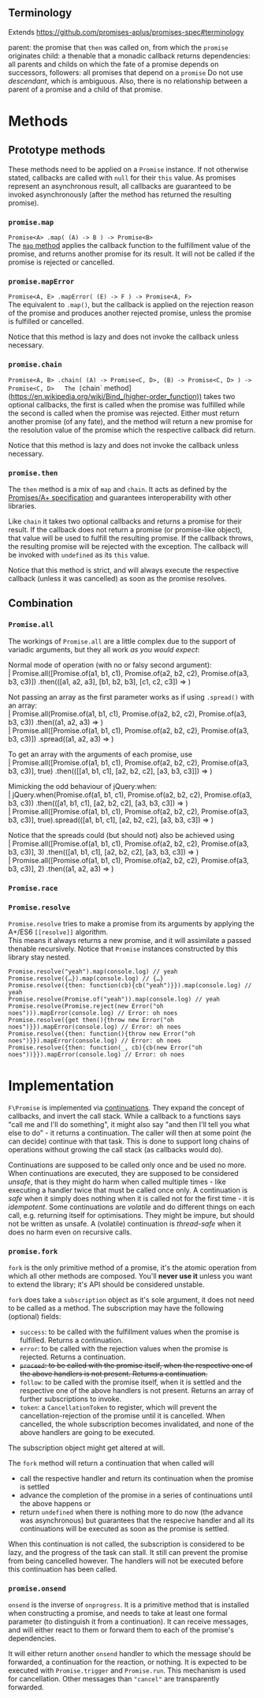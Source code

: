 ## Terminology ##

Extends https://github.com/promises-aplus/promises-spec#terminology

parent: the promise that `then` was called on, from which the `promise` originates
child: a thenable that a monadic callback returns
dependencies: all parents and childs on which the fate of a promise depends on
successors, followers: all promises that depend on a `promise`
Do not use *descendant*, which is ambiguous. Also, there is no relationship between a parent of a promise and a child of that promise.


# Methods #

## Prototype methods ##

These methods need to be applied on a `Promise` instance. If not otherwise stated, callbacks are called with `null` for their `this` value. As promises represent an asynchronous result, all callbacks are guaranteed to be invoked asynchronously (after the method has returned the resulting promise).

### `promise.map` ###

`Promise<A> .map( (A) -> B ) -> Promise<B>`  
The [`map` method](https://en.wikipedia.org/wiki/Map_(higher-order_function)) applies the callback function to the fulfillment value of the promise, and returns another promise for its result. It will not be called if the promise is rejected or cancelled.

### `promise.mapError` ###

`Promise<A, E> .mapError( (E) -> F ) -> Promise<A, F>`  
The equivalent to `.map()`, but the callback is applied on the rejection reason of the promise and produces another rejected promise, unless the promise is fulfilled or cancelled.

Notice that this method is lazy and does not invoke the callback unless necessary.

### `promise.chain` ###

`Promise<A, B> .chain( (A) -> Promise<C, D>, (B) -> Promise<C, D> ) -> Promise<C, D>  
The [`chain` method](https://en.wikipedia.org/wiki/Bind_(higher-order_function)) takes two optional callbacks, the first is called when the promise was fulfilled while the second is called when the promise was rejected. Either must return another promise (of any fate), and the method will return a new promise for the resolution value of the promise which the respective callback did return.

Notice that this method is lazy and does not invoke the callback unless necessary.

### `promise.then` ###

The `then` method is a mix of `map` and `chain`. It acts as defined by the [Promises/A+ specification](http://promisesaplus.com/) and guarantees interoperability with other libraries.

Like `chain` it takes two optional callbacks and returns a promise for their result. If the callback does not return a promise (or promise-like object), that value will be used to fulfill the resulting promise. If the callback throws, the resulting promise will be rejected with the exception. The callback will be invoked with `undefined` as its `this` value.

Notice that this method is strict, and will always execute the respective callback (unless it was cancelled) as soon as the promise resolves.

## Combination ##

### `Promise.all` ###
The workings of `Promise.all` are a little complex due to the support of variadic arguments, but they all work *as you would expect*:

Normal mode of operation (with no or falsy second argument):  
| Promise.all([Promise.of(a1, b1, c1), Promise.of(a2, b2, c2), Promise.of(a3, b3, c3)])        .then(([a1, a2, a3], [b1, b2, b3], [c1, c2, c3]) => )

Not passing an array as the first parameter works as if using `.spread()` with an array:  
| Promise.all(Promise.of(a1, b1, c1), Promise.of(a2, b2, c2), Promise.of(a3, b3, c3))          .then((a1, a2, a3) => )  
| Promise.all([Promise.of(a1, b1, c1), Promise.of(a2, b2, c2), Promise.of(a3, b3, c3)])      .spread((a1, a2, a3) => )

To get an array with the arguments of each promise, use  
| Promise.all([Promise.of(a1, b1, c1), Promise.of(a2, b2, c2), Promise.of(a3, b3, c3)], true)  .then(([[a1, b1, c1], [a2, b2, c2], [a3, b3, c3]]) => )

Mimicking the odd behaviour of jQuery:when:  
| jQuery.when(Promise.of(a1, b1, c1), Promise.of(a2, b2, c2), Promise.of(a3, b3, c3))          .then(([a1, b1, c1], [a2, b2, c2], [a3, b3, c3]) => )  
| Promise.all([Promise.of(a1, b1, c1), Promise.of(a2, b2, c2), Promise.of(a3, b3, c3)], true).spread(([a1, b1, c1], [a2, b2, c2], [a3, b3, c3]) => )

Notice that the spreads could (but should not) also be achieved using  
| Promise.all([Promise.of(a1, b1, c1), Promise.of(a2, b2, c2), Promise.of(a3, b3, c3)], 3)     .then(([a1, b1, c1], [a2, b2, c2], [a3, b3, c3]) => )  
| Promise.all([Promise.of(a1, b1, c1), Promise.of(a2, b2, c2), Promise.of(a3, b3, c3)], 2)     .then((a1, a2, a3) => )

### `Promise.race` ###


### `Promise.resolve` ###
`Promise.resolve` tries to make a promise from its arguments by applying the A+/ES6 `[[resolve]]` algorithm.  
This means it always returns a new promise, and it will assimilate a passed thenable recursively. Notice that `Promise` instances constructed by this library stay nested.

```
Promise.resolve("yeah").map(console.log) // yeah
Promise.resolve({…}).map(console.log) // {…}
Promise.resolve({then: function(cb){cb("yeah")}}).map(console.log) // yeah
Promise.resolve(Promise.of("yeah")).map(console.log) // yeah
Promise.resolve(Promise.reject(new Error("oh noes"))).mapError(console.log) // Error: oh noes
Promise.resolve({get then(){throw new Error("oh noes")}}).mapError(console.log) // Error: oh noes
Promise.resolve({then: function(){throw new Error("oh noes")}}).mapError(console.log) // Error: oh noes
Promise.resolve({then: function(_, cb){cb(new Error("oh noes"))}}).mapError(console.log) // Error: oh noes
```

# Implementation #

`F\Promise` is implemented via [continuations](https://en.wikipedia.org/wiki/Continuation). They expand the concept of callbacks, and invert the call stack. While a callback to a functions says "call me and I'll do something", it might also say "and then I'll tell you what else to do" - it returns a continuation. The caller will then at some point (he can decide) continue with that task. This is done to support long chains of operations without growing the call stack (as callbacks would do).

Continuations are supposed to be called only once and be used no more.
When continuations are executed, they are supposed to be considered *unsafe*, that is they might do harm when called multiple times - like executing a handler twice that must be called once only.
A continuation is *safe* when it simply does nothing when it is called not for the first time - it is *idempotent*.
Some continuations are *volatile* and do different things on each call, e.g. returning itself for optimisations. They might be impure, but should not be written as unsafe.
A (volatile) continuation is *thread-safe* when it does no harm even on recursive calls.

### `promise.fork` ###
`fork` is the only primitive method of a promise, it's the atomic operation from which all other methods are composed. You'll **never use it** unless you want to extend the library; it's API should be considered unstable.

`fork` does take a `subscription` object as it's sole argument, it does not need to be called as a method. The subscription may have the following (optional) fields:

* `success`: to be called with the fulfillment values when the promise is fulfilled. Returns a continuation.
* `error`: to be called with the rejection values when the promise is rejected. Returns a continuation.
* <s>`proceed`: to be called with the promise itself, when the respective one of the above handlers is not present. Returns a continuation.</s>
* `follow`: to be called with the promise itself, when it is settled and the respective one of the above handlers is not present. Returns an array of further subscriptions to invoke.
* `token`: a `CancellationToken` to register, which will prevent the cancellation-rejection of the promise until it is cancelled.
  When cancelled, the whole subscription becomes invalidated, and none of the above handlers are going to be executed.

The subscription object might get altered at will.

The `fork` method will return a continuation that when called will

* call the respective handler and return its continuation when the promise is settled
* advance the completion of the promise in a series of continuations until the above happens or
* return `undefined` when there is nothing more to do now (the advance was asynchronous)
  but guarantees that the respecive handler and all its continuations will be executed as soon as the promise is settled.

When this continuation is not called, the subscription is considered to be lazy, and the progress of the task can stall. It still can prevent the promise from being cancelled however.
The handlers will not be executed before this continuation has been called.

### `promise.onsend` ###
`onsend` is the inverse of `onprogress`. It is a primitive method that is installed when constructing a promise, and needs to take at least one formal parameter (to distinguish it from a continuation). It can receive messages, and will either react to them or forward them to each of the promise's dependencies.

It will either return another `onsend` handler to which the message should be forwarded, a continuation for the reaction, or nothing. It is expected to be executed with `Promise.trigger` and `Promise.run`. This mechanism is used for cancellation. Other messages than `"cancel"` are transparently forwarded.